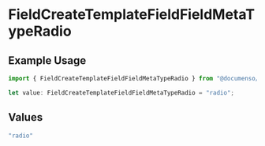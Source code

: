 # FieldCreateTemplateFieldFieldMetaTypeRadio

## Example Usage

```typescript
import { FieldCreateTemplateFieldFieldMetaTypeRadio } from "@documenso/sdk-typescript/models/operations";

let value: FieldCreateTemplateFieldFieldMetaTypeRadio = "radio";
```

## Values

```typescript
"radio"
```
